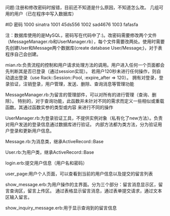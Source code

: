 问题:注册和修改密码时报错，目前还不知道是什么原因，不知道怎么改。
几组可用的用户（已在程序中写入数据库）

#ID     密码
1000	sinatra
1001	45ds556
1002	sad4676
1003	fafasfa

注：数据库使用的是MySQL，密码写在代码中了:)。改密码需要修改两个文件（MessageManager.rb和UserManager.rb），每个文件需要改两处。使用时需要先创建User和Message两个数据库(create database User/Message;)，对于表程序自己会创建。

mian.rb:负责流程的控制和用户请求处理方法的调用。用户进入任何一个页面都会先判断其是否已登录（通过session实现）。
        若用户120秒未进行任何操作，则自动退出登录（use Rack::Session::Pool, :expire_after => 120）。
	拥有对登录，登录验证，注销登录，用户管理，发送、删除、查询消息等管理功能

MessageManager.rb:为留言的管理部件，可以对所有的进行管理（查询、删除）。
	特别的，对于查询功能，此函数并未针对不同的需求而定义一些相似或重载函数。其通过函数实参的类型或内容
	来进行不同的操作

UserManager.rb:为登录验证工具，不提供实例对象（私有化了new方法）。负责对用户发送的登录信息通过数据库进行验证。
        内部方法都为类方法，分为验证用户登录和更新用户信息。


Message.rb:为消息类，继承ActiveRecord::Base

User.rb:为用户类，继承ActiveRecord::Base

login.erb:提交用户信息（用户名和密码）

user_page:用户个人页面，可以查看到当前的用户信息以及提交的留言列表

show_message.erb:为用户操作的主界面。分为三个部分：留言消息显示区，留言查询区，留言上传区。
        通过表格显示留言消息，通过表单提交请求，通过文本区输入留言。

show_inquiry_message.erb:用于显示查询到的留言信息
